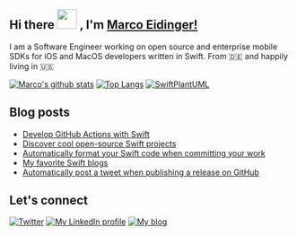 ## Hi there <img src="https://media.giphy.com/media/hvRJCLFzcasrR4ia7z/giphy.gif" width="35px"> , I'm [Marco Eidinger!](https://eidinger.info/)

I am a Software Engineer working on open source and enterprise mobile SDKs for iOS and MacOS developers written in Swift. From 🇩🇪  and happily living in 🇺🇸

[![Marco's github stats](https://github-readme-stats.vercel.app/api?username=MarcoEidinger&count_private=false&show_icons=true&theme=radical)](https://github.com/anuraghazra/github-readme-stats)
[![Top Langs](https://github-readme-stats.vercel.app/api/top-langs/?username=MarcoEidinger&layout=compact&theme=radical)](https://github.com/anuraghazra/github-readme-stats)
[![SwiftPlantUML](https://github-readme-stats.vercel.app/api/pin/?username=MarcoEidinger&repo=SwiftPlantUML&theme=radical)](https://github.com/anuraghazra/github-readme-stats)

## Blog posts
<!-- BLOG-POST-LIST:START -->
- [Develop GitHub Actions with Swift](https://blog.eidinger.info/develop-github-actions-with-swift)
- [Discover cool open-source Swift projects](https://blog.eidinger.info/discover-cool-open-source-swift-projects)
- [Automatically format your Swift code when committing your work](https://blog.eidinger.info/automatically-format-your-swift-code-when-committing-your-work)
- [My favorite Swift blogs](https://blog.eidinger.info/my-favorite-swift-blogs)
- [Automatically post a tweet when publishing a release on GitHub](https://blog.eidinger.info/automatically-post-a-tweet-when-publishing-a-release-on-github)
<!-- BLOG-POST-LIST:END -->

## Let's connect
[![Twitter](https://img.shields.io/badge/twitter-blue.svg?&style=for-the-badge&logo=twitter&logoColor=white)](http://twitter.com/MarcoEidinger)
[![My LinkedIn profile](https://img.shields.io/badge/linkedin-%230077B5.svg?&style=for-the-badge&logo=linkedin&logoColor=white)](https://www.linkedin.com/in/marco-eidinger-6098a512/)
[![My blog](https://img.shields.io/badge/Hashnode-%232962FF.svg?&style=for-the-badge&logo=hashnode&logoColor=white)](https://blog.eidinger.info)
